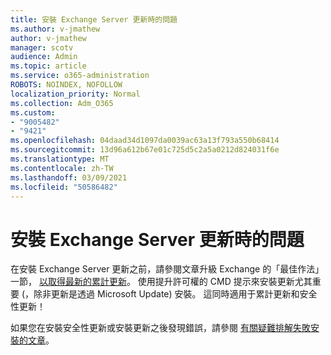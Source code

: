 ```yaml
---
title: 安裝 Exchange Server 更新時的問題
ms.author: v-jmathew
author: v-jmathew
manager: scotv
audience: Admin
ms.topic: article
ms.service: o365-administration
ROBOTS: NOINDEX, NOFOLLOW
localization_priority: Normal
ms.collection: Adm_O365
ms.custom:
- "9005482"
- "9421"
ms.openlocfilehash: 04daad34d1097da0039ac63a13f793a550b68414
ms.sourcegitcommit: 13d96a612b67e01c725d5c2a5a0212d824031f6e
ms.translationtype: MT
ms.contentlocale: zh-TW
ms.lasthandoff: 03/09/2021
ms.locfileid: "50586482"
---
```

# <a name="issues-when-installing-exchange-server-updates"></a>安裝 Exchange Server 更新時的問題

在安裝 Exchange Server 更新之前，請參閱文章升級 Exchange 的「最佳作法」一節， [以取得最新的累計更新](https://docs.microsoft.com/Exchange/plan-and-deploy/install-cumulative-updates)。 使用提升許可權的 CMD 提示來安裝更新尤其重要 (，除非更新是透過 Microsoft Update) 安裝。 這同時適用于累計更新和安全性更新！

如果您在安裝安全性更新或安裝更新之後發現錯誤，請參閱 [有關疑難排解失敗安裝的文章](https://aka.ms/exupdatefaq)。
